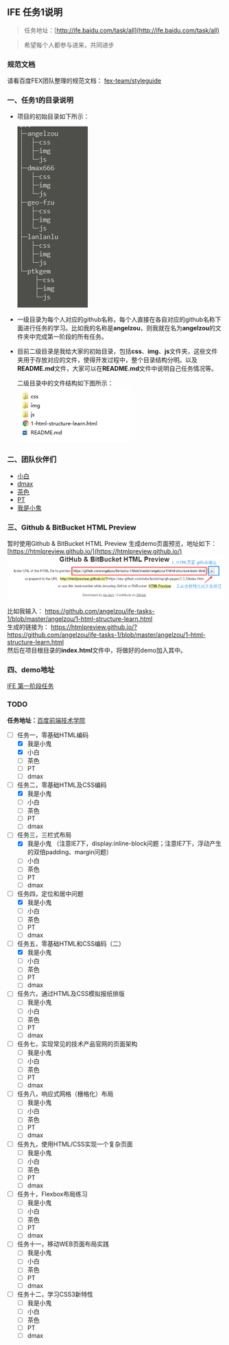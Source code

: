## IFE 任务1说明


> 任务地址：[http://ife.baidu.com/task/all](http://ife.baidu.com/task/all)

> 希望每个人都参与进来，共同进步

### 规范文档
请看百度FEX团队整理的规范文档：
[fex-team/styleguide](https://github.com/fex-team/styleguide/blob/master/project.md)

### 一、任务1的目录说明
* 项目的初始目录如下所示：

	![directory structure](img/directory-structure.png)

* 一级目录为每个人对应的github名称，每个人直接在各自对应的github名称下面进行任务的学习。比如我的名称是**angelzou**，则我就在名为**angelzou**的文件夹中完成第一阶段的所有任务。


* 目前二级目录是我给大家的初始目录，包括**css**、**img**、**js**文件夹，这些文件夹用于存放对应的文件，使得开发过程中，整个目录结构分明。以及**README.md**文件，大家可以在**README.md**文件中说明自己任务情况等。       

	二级目录中的文件结构如下图所示：   
	![two-level-directory](img/two-level-directory.png)
	
### 二、团队伙伴们

* [小白](https://github.com/Geo-Fzu)
* [dmax](https://github.com/dmax666)
* [茶色](https://github.com/lanlanlu)
* [PT](https://github.com/PTKGEM)
* [我是小鬼](https://github.com/angelzou)

### 三、Github & BitBucket HTML Preview
暂时使用Github & BitBucket HTML Preview 生成demo页面预览，地址如下：   
[https://htmlpreview.github.io/](https://htmlpreview.github.io/)     
![html preview](img/html-preview.png)    

比如我输入： https://github.com/angelzou/ife-tasks-1/blob/master/angelzou/1-html-structure-learn.html  
生成的链接为： https://htmlpreview.github.io/?https://github.com/angelzou/ife-tasks-1/blob/master/angelzou/1-html-structure-learn.html    
然后在项目根目录的**index.html**文件中，将做好的demo加入其中。

### 四、demo地址
[IFE 第一阶段任务](https://htmlpreview.github.io/?https://github.com/angelzou/ife-tasks-1/blob/master/index.html)


### TODO
**任务地址：**[百度前端技术学院](http://ife.baidu.com/task/all)   

- [ ] 任务一，零基础HTML编码 
	- [x] 我是小鬼
	- [x] 小白
	- [ ] 茶色
	- [ ] PT
	- [ ] dmax

- [ ] 任务二，零基础HTML及CSS编码 
	- [x] 我是小鬼
	- [ ] 小白
	- [ ] 茶色
	- [ ] PT
	- [ ] dmax

- [ ] 任务三，三栏式布局
	- [x] 我是小鬼 （注意IE7下，display:inline-block问题；注意IE7下，浮动产生的双倍padding、margin问题）
	- [ ] 小白
	- [ ] 茶色
	- [ ] PT
	- [ ] dmax

- [ ] 任务四，定位和居中问题
	- [x] 我是小鬼
	- [ ] 小白
	- [ ] 茶色
	- [ ] PT
	- [ ] dmax

- [ ] 任务五，零基础HTML和CSS编码（二）
	- [x] 我是小鬼
	- [ ] 小白
	- [ ] 茶色
	- [ ] PT
	- [ ] dmax

- [ ] 任务六，通过HTML及CSS模拟报纸排版
	- [ ] 我是小鬼
	- [ ] 小白
	- [ ] 茶色
	- [ ] PT
	- [ ] dmax

- [ ] 任务七，实现常见的技术产品官网的页面架构
	- [ ] 我是小鬼
	- [ ] 小白
	- [ ] 茶色
	- [ ] PT
	- [ ] dmax

- [ ] 任务八，响应式网格（栅格化）布局
	- [ ] 我是小鬼
	- [ ] 小白
	- [ ] 茶色
	- [ ] PT
	- [ ] dmax

- [ ] 任务九，使用HTML/CSS实现一个复杂页面
	- [ ] 我是小鬼
	- [ ] 小白
	- [ ] 茶色
	- [ ] PT
	- [ ] dmax

- [ ] 任务十，Flexbox布局练习
	- [ ] 我是小鬼
	- [ ] 小白
	- [ ] 茶色
	- [ ] PT
	- [ ] dmax

- [ ] 任务十一，移动WEB页面布局实践
	- [ ] 我是小鬼
	- [ ] 小白
	- [ ] 茶色
	- [ ] PT
	- [ ] dmax

- [ ] 任务十二，学习CSS3新特性
	- [ ] 我是小鬼
	- [ ] 小白
	- [ ] 茶色
	- [ ] PT
	- [ ] dmax
